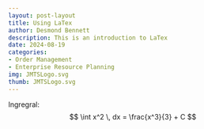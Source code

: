 ```yaml
---
layout: post-layout
title: Using LaTex
author: Desmond Bennett
description: This is an introduction to LaTex
date: 2024-08-19
categories:
- Order Management
- Enterprise Resource Planning
img: JMTSLogo.svg
thumb: JMTSLogo.svg
---
```


Ingregral: $$ \int x^2 \, dx = \frac{x^3}{3} + C $$